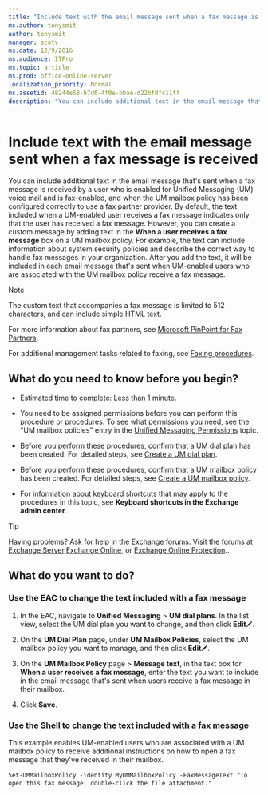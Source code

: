 ```yaml
---
title: "Include text with the email message sent when a fax message is received"
ms.author: tonysmit
author: tonysmit
manager: scotv
ms.date: 12/9/2016
ms.audience: ITPro
ms.topic: article
ms.prod: office-online-server
localization_priority: Normal
ms.assetid: 48244e58-b7d6-4f0e-bbae-d22bf0fc11ff
description: "You can include additional text in the email message that's sent when a fax message is received by a user who is enabled for Unified Messaging (UM) voice mail and is fax-enabled, and when the UM mailbox policy has been configured correctly to use a fax partner provider. By default, the text included when a UM-enabled user receives a fax message indicates only that the user has received a fax message. However, you can create a custom message by adding text in the When a user receives a fax message box on a UM mailbox policy. For example, the text can include information about system security policies and describe the correct way to handle fax messages in your organization. After you add the text, it will be included in each email message that's sent when UM-enabled users who are associated with the UM mailbox policy receive a fax message."
---
```


# Include text with the email message sent when a fax message is received

You can include additional text in the email message that's sent when a fax message is received by a user who is enabled for Unified Messaging (UM) voice mail and is fax-enabled, and when the UM mailbox policy has been configured correctly to use a fax partner provider. By default, the text included when a UM-enabled user receives a fax message indicates only that the user has received a fax message. However, you can create a custom message by adding text in the **When a user receives a fax message** box on a UM mailbox policy. For example, the text can include information about system security policies and describe the correct way to handle fax messages in your organization. After you add the text, it will be included in each email message that's sent when UM-enabled users who are associated with the UM mailbox policy receive a fax message. 
  
> [!NOTE]
> The custom text that accompanies a fax message is limited to 512 characters, and can include simple HTML text. 
  
For more information about fax partners, see [Microsoft PinPoint for Fax Partners](https://go.microsoft.com/fwlink/?LinkId=190238).
  
For additional management tasks related to faxing, see [Faxing procedures](faxing-procedures.md).
  
## What do you need to know before you begin?

- Estimated time to complete: Less than 1 minute.
    
- You need to be assigned permissions before you can perform this procedure or procedures. To see what permissions you need, see the "UM mailbox policies" entry in the [Unified Messaging Permissions](http://technet.microsoft.com/library/d326c3bc-8f33-434a-bf02-a83cc26a5498.aspx) topic. 
    
- Before you perform these procedures, confirm that a UM dial plan has been created. For detailed steps, see [Create a UM dial plan](../../voice-mail-unified-messaging/connect-voice-mail-system/create-um-dial-plan.md).
    
- Before you perform these procedures, confirm that a UM mailbox policy has been created. For detailed steps, see [Create a UM mailbox policy](../../voice-mail-unified-messaging/set-up-voice-mail/create-um-mailbox-policy.md).
    
- For information about keyboard shortcuts that may apply to the procedures in this topic, see **Keyboard shortcuts in the Exchange admin center**.
    
> [!TIP]
> Having problems? Ask for help in the Exchange forums. Visit the forums at [Exchange Server](https://go.microsoft.com/fwlink/p/?linkId=60612),[Exchange Online](https://go.microsoft.com/fwlink/p/?linkId=267542), or [Exchange Online Protection](https://go.microsoft.com/fwlink/p/?linkId=285351).. 
  
## What do you want to do?

### Use the EAC to change the text included with a fax message

1. In the EAC, navigate to **Unified Messaging** \> **UM dial plans**. In the list view, select the UM dial plan you want to change, and then click **Edit**![Edit icon](../../media/ITPro_EAC_EditIcon.gif).
    
2. On the **UM Dial Plan** page, under **UM Mailbox Policies**, select the UM mailbox policy you want to manage, and then click **Edit**![Edit icon](../../media/ITPro_EAC_EditIcon.gif).
    
3. On the **UM Mailbox Policy** page \> **Message text**, in the text box for **When a user receives a fax message**, enter the text you want to include in the email message that's sent when users receive a fax message in their mailbox.
    
4. Click **Save**.
    
### Use the Shell to change the text included with a fax message

This example enables UM-enabled users who are associated with a UM mailbox policy to receive additional instructions on how to open a fax message that they've received in their mailbox.
  
```
Set-UMMailboxPolicy -identity MyUMMailboxPolicy -FaxMessageText "To open this fax message, double-click the file attachment."
```


